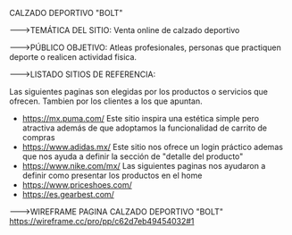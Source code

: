 CALZADO DEPORTIVO "BOLT"

--->TEMÁTICA DEL SITIO:	Venta online de calzado deportivo

--->PÚBLICO OBJETIVO:	Atleas profesionales, personas que practiquen deporte o realicen actividad fisica.  

--->LISTADO SITIOS DE REFERENCIA:

Las siguientes paginas son elegidas por los productos o servicios que ofrecen. Tambien por los clientes a los que apuntan.
- https://mx.puma.com/
Este sitio inspira una estética simple pero atractiva además de que adoptamos la funcionalidad de carrito de compras 
- https://www.adidas.mx/
Este sitio nos ofrece un login práctico ademas que nos ayuda a definir la sección de "detalle del producto"
- https://www.nike.com/mx/
Las siguientes paginas nos ayudaron a definir como presentar los productos en el home
- https://www.priceshoes.com/
- https://es.gearbest.com/


--->WIREFRAME PAGINA CALZADO DEPORTIVO "BOLT"
https://wireframe.cc/pro/pp/c62d7eb49454032#1
